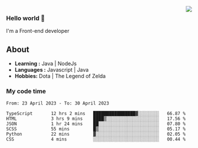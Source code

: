 <img align='right' src="https://github-readme-stats.vercel.app/api?username=jumodada&show_icons=true&theme=vue">

### Hello world 👋

I'm a Front-end developer 
    
## About
-  **Learning :** Java | NodeJs
-  **Languages :** Javascript | Java
-  **Hobbies:** Dota | The Legend of Zelda

### My code time

<!--START_SECTION:waka-->

```text
From: 23 April 2023 - To: 30 April 2023

TypeScript       12 hrs 2 mins   ████████████████▓░░░░░░░░   66.87 %
HTML             3 hrs 9 mins    ████▒░░░░░░░░░░░░░░░░░░░░   17.56 %
JSON             1 hr 24 mins    ██░░░░░░░░░░░░░░░░░░░░░░░   07.80 %
SCSS             55 mins         █▒░░░░░░░░░░░░░░░░░░░░░░░   05.17 %
Python           22 mins         ▓░░░░░░░░░░░░░░░░░░░░░░░░   02.05 %
CSS              4 mins          ░░░░░░░░░░░░░░░░░░░░░░░░░   00.44 %
```

<!--END_SECTION:waka-->
